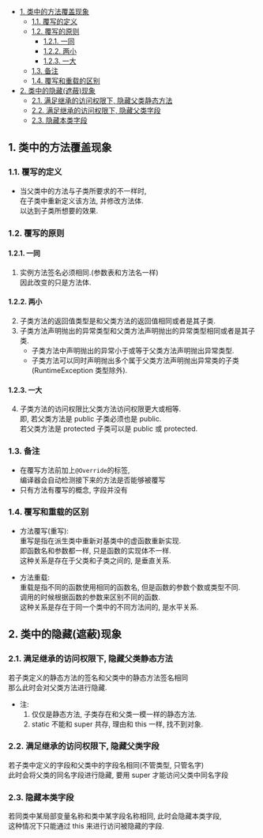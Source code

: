 <!-- TOC -->

- [1. 类中的方法覆盖现象](#1-类中的方法覆盖现象)
  - [1.1. 覆写的定义](#11-覆写的定义)
  - [1.2. 覆写的原则](#12-覆写的原则)
    - [1.2.1. 一同](#121-一同)
    - [1.2.2. 两小](#122-两小)
    - [1.2.3. 一大](#123-一大)
  - [1.3. 备注](#13-备注)
  - [1.4. 覆写和重载的区别](#14-覆写和重载的区别)
- [2. 类中的隐藏(遮蔽)现象](#2-类中的隐藏遮蔽现象)
  - [2.1. 满足继承的访问权限下, 隐藏父类静态方法](#21-满足继承的访问权限下-隐藏父类静态方法)
  - [2.2. 满足继承的访问权限下, 隐藏父类字段](#22-满足继承的访问权限下-隐藏父类字段)
  - [2.3. 隐藏本类字段](#23-隐藏本类字段)

<!-- /TOC -->

## 1. 类中的方法覆盖现象

### 1.1. 覆写的定义
- 当父类中的方法与子类所要求的不一样时,  
  在子类中重新定义该方法, 并修改方法体.  
  以达到子类所想要的效果.

### 1.2. 覆写的原则

#### 1.2.1. 一同  
1. 实例方法签名必须相同.(参数表和方法名一样)  
   因此改变的只是方法体.

#### 1.2.2. 两小  
2. 子类方法的返回值类型是和父类方法的返回值相同或者是其子类.  
3. 子类方法声明抛出的异常类型和父类方法声明抛出的异常类型相同或者是其子类.
   - 子类方法中声明抛出的异常小于或等于父类方法声明抛出异常类型.
   - 子类方法可以同时声明抛出多个属于父类方法声明抛出异常类的子类(RuntimeException 类型除外).

#### 1.2.3. 一大  
4. 子类方法的访问权限比父类方法访问权限更大或相等.  
   即, 若父类方法是 public 子类必须也是 public.  
   若父类方法是 protected 子类可以是 public 或 protected.

### 1.3. 备注
- 在覆写方法前加上`@Override`的标签,  
  编译器会自动检测接下来的方法是否能够被覆写
- 只有方法有覆写的概念, 字段并没有

### 1.4. 覆写和重载的区别
- 方法覆写(重写):  
  重写是指在派生类中重新对基类中的虚函数重新实现.  
  即函数名和参数都一样, 只是函数的实现体不一样.  
  这种关系是存在于父类和子类之间的, 是垂直关系.

- 方法重载:  
  重载是指不同的函数使用相同的函数名, 但是函数的参数个数或类型不同.  
  调用的时候根据函数的参数来区别不同的函数.  
  这种关系是存在于同一个类中的不同方法间的, 是水平关系.

## 2. 类中的隐藏(遮蔽)现象

### 2.1. 满足继承的访问权限下, 隐藏父类静态方法  
   若子类定义的静态方法的签名和父类中的静态方法签名相同   
   那么此时会对父类方法进行隐藏.
   - 注:  
     1. 仅仅是静态方法, 子类存在和父类一模一样的静态方法.
     2. static 不能和 super 共存, 理由和 this 一样, 找不到对象.

### 2.2. 满足继承的访问权限下, 隐藏父类字段  
   若子类中定义的字段和父类中的字段名相同(不管类型, 只管名字)  
   此时会将父类的同名字段进行隐藏, 要用 super 才能访问父类中同名字段  

### 2.3. 隐藏本类字段  
   若同类中某局部变量名称和类中某字段名称相同, 此时会隐藏本类字段,  
   这种情况下只能通过 this 来进行访问被隐藏的字段.